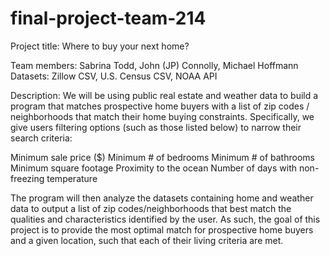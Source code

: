 # final-project-team-214
Project title: Where to buy your next home? 

Team members: Sabrina Todd, John (JP) Connolly, Michael Hoffmann
Datasets: Zillow CSV, U.S. Census CSV, NOAA API

Description: 
We will be using public real estate and weather data to build a program that matches prospective home buyers with a list of zip codes / neighborhoods that match their home buying constraints. Specifically, we give users filtering options (such as those listed below) to narrow their search criteria: 

Minimum sale price ($)
Minimum # of bedrooms
Minimum # of bathrooms
Minimum square footage
Proximity to the ocean
Number of days with non-freezing temperature

The program will then analyze the datasets containing home and weather data to output a list of zip codes/neighborhoods that best match the qualities and characteristics identified by the user. As such, the goal of this project is to provide the most optimal match for prospective home buyers and a given location, such that each of their living criteria are met.

